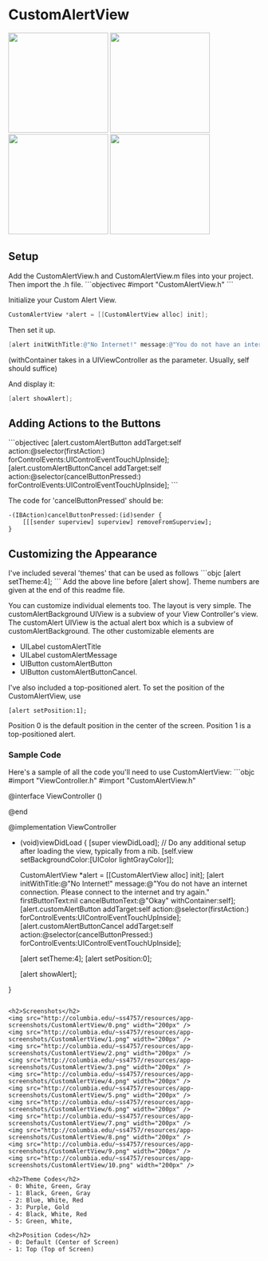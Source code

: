 # CustomAlertView

<img src="http://columbia.edu/~ss4757/resources/app-screenshots/CustomAlertView/0.png" width="200px" />
<img src="http://columbia.edu/~ss4757/resources/app-screenshots/CustomAlertView/4.png" width="200px" />
<img src="http://columbia.edu/~ss4757/resources/app-screenshots/CustomAlertView/2.png" width="200px" />
<img src="http://columbia.edu/~ss4757/resources/app-screenshots/CustomAlertView/7.png" width="200px" />

<h2>Setup</h2>
Add the CustomAlertView.h and CustomAlertView.m files into your project.
Then import the .h file.
```objectivec
#import "CustomAlertView.h"
```

Initialize your Custom Alert View.

```objectivec
CustomAlertView *alert = [[CustomAlertView alloc] init];
```

Then set it up.

```objectivec
[alert initWithTitle:@"No Internet!" message:@"You do not have an internet connection. Please connect to the internet and try again." firstButtonText:nil cancelButtonText:@"Okay" withContainer:self];
```
(withContainer takes in a UIViewController as the parameter. Usually, self should suffice)

And display it:
```objectivec
[alert showAlert];
```

<h2>Adding Actions to the Buttons</h2>
```objectivec
[alert.customAlertButton addTarget:self action:@selector(firstAction:) forControlEvents:UIControlEventTouchUpInside];
[alert.customAlertButtonCancel addTarget:self action:@selector(cancelButtonPressed:) forControlEvents:UIControlEventTouchUpInside];
```

The code for 'cancelButtonPressed' should be:

```objc
-(IBAction)cancelButtonPressed:(id)sender {
    [[[sender superview] superview] removeFromSuperview];
}
```

<h2>Customizing the Appearance</h2>
I've included several 'themes' that can be used as follows
```objc
[alert setTheme:4];
```
Add the above line before [alert show].
Theme numbers are given at the end of this readme file.

You can customize individual elements too. 
The layout is very simple. The customAlertBackground UIView is a subview of your View Controller's view.
The customAlert UIView is the actual alert box which is a subview of customAlertBackground.
The other customizable elements are
- UILabel customAlertTitle
- UILabel customAlertMessage
- UIButton customAlertButton
- UIButton customAlertButtonCancel.

I've also included a top-positioned alert.
To set the position of the CustomAlertView, use
```objc
[alert setPosition:1];
```
Position 0 is the default position in the center of the screen.
Position 1 is a top-positioned alert.

<h3>Sample Code</h3>
Here's a sample of all the code you'll need to use CustomAlertView:
```objc
#import "ViewController.h"
#import "CustomAlertView.h"

@interface ViewController ()

@end

@implementation ViewController

- (void)viewDidLoad {
    [super viewDidLoad];
    // Do any additional setup after loading the view, typically from a nib.
    [self.view setBackgroundColor:[UIColor lightGrayColor]];
    
    CustomAlertView *alert = [[CustomAlertView alloc] init];
    [alert initWithTitle:@"No Internet!" message:@"You do not have an internet connection. Please connect to the internet and try again." firstButtonText:nil cancelButtonText:@"Okay" withContainer:self];
    [alert.customAlertButton addTarget:self action:@selector(firstAction:) forControlEvents:UIControlEventTouchUpInside];
    [alert.customAlertButtonCancel addTarget:self action:@selector(cancelButtonPressed:) forControlEvents:UIControlEventTouchUpInside];
    
    [alert setTheme:4];
    [alert setPosition:0];
    
    [alert showAlert];
    

}

```

<h2>Screenshots</h2>
<img src="http://columbia.edu/~ss4757/resources/app-screenshots/CustomAlertView/0.png" width="200px" />
<img src="http://columbia.edu/~ss4757/resources/app-screenshots/CustomAlertView/1.png" width="200px" />
<img src="http://columbia.edu/~ss4757/resources/app-screenshots/CustomAlertView/2.png" width="200px" />
<img src="http://columbia.edu/~ss4757/resources/app-screenshots/CustomAlertView/3.png" width="200px" />
<img src="http://columbia.edu/~ss4757/resources/app-screenshots/CustomAlertView/4.png" width="200px" />
<img src="http://columbia.edu/~ss4757/resources/app-screenshots/CustomAlertView/5.png" width="200px" />
<img src="http://columbia.edu/~ss4757/resources/app-screenshots/CustomAlertView/6.png" width="200px" />
<img src="http://columbia.edu/~ss4757/resources/app-screenshots/CustomAlertView/7.png" width="200px" />
<img src="http://columbia.edu/~ss4757/resources/app-screenshots/CustomAlertView/8.png" width="200px" />
<img src="http://columbia.edu/~ss4757/resources/app-screenshots/CustomAlertView/9.png" width="200px" />
<img src="http://columbia.edu/~ss4757/resources/app-screenshots/CustomAlertView/10.png" width="200px" />

<h2>Theme Codes</h2>
- 0: White, Green, Gray
- 1: Black, Green, Gray
- 2: Blue, White, Red
- 3: Purple, Gold
- 4: Black, White, Red
- 5: Green, White,

<h2>Position Codes</h2>
- 0: Default (Center of Screen)
- 1: Top (Top of Screen)
